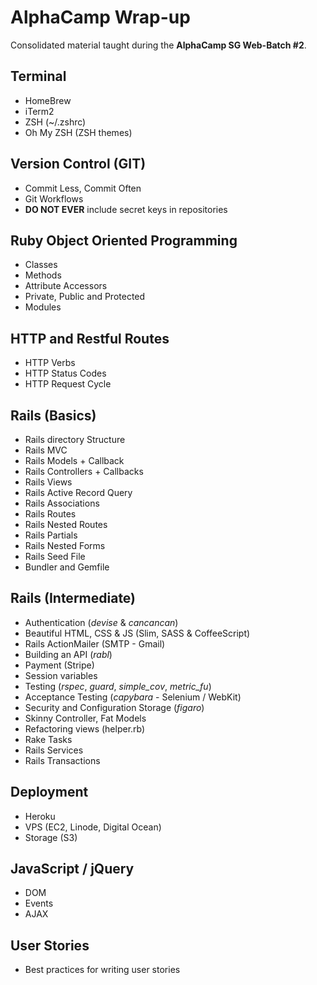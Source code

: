 AlphaCamp Wrap-up
==================

Consolidated material taught during the **AlphaCamp SG Web-Batch #2**.

Terminal
---------
  - HomeBrew
  - iTerm2
  - ZSH (~/.zshrc)
  - Oh My ZSH (ZSH themes)

Version Control (GIT)
----------------------
  - Commit Less, Commit Often
  - Git Workflows
  - **DO NOT EVER** include secret keys in repositories

Ruby Object Oriented Programming
---------------------------------
  - Classes
  - Methods
  - Attribute Accessors
  - Private, Public and Protected
  - Modules

HTTP and Restful Routes
------------------------
  - HTTP Verbs
  - HTTP Status Codes
  - HTTP Request Cycle

Rails (Basics)
---------------
  - Rails directory Structure
  - Rails MVC
  - Rails Models + Callback
  - Rails Controllers + Callbacks
  - Rails Views
  - Rails Active Record Query
  - Rails Associations
  - Rails Routes
  - Rails Nested Routes
  - Rails Partials
  - Rails Nested Forms
  - Rails Seed File
  - Bundler and Gemfile

Rails (Intermediate)
---------------------
  - Authentication (*devise* & *cancancan*)
  - Beautiful HTML, CSS & JS (Slim, SASS & CoffeeScript)
  - Rails ActionMailer (SMTP - Gmail)
  - Building an API (*rabl*)
  - Payment (Stripe)
  - Session variables
  - Testing (*rspec*, *guard*, *simple_cov*, *metric_fu*)
  - Acceptance Testing (*capybara* - Selenium / WebKit)
  - Security and Configuration Storage (*figaro*)
  - Skinny Controller, Fat Models
  - Refactoring views (helper.rb)
  - Rake Tasks
  - Rails Services
  - Rails Transactions

Deployment
-----------
  - Heroku
  - VPS (EC2, Linode, Digital Ocean)
  - Storage (S3)

JavaScript / jQuery
--------------------
  - DOM
  - Events
  - AJAX

User Stories
-------------
  - Best practices for writing user stories

